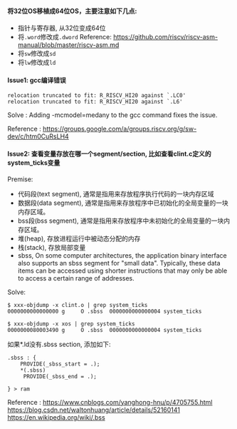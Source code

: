 #### 将32位OS移植成64位OS，主要注意如下几点:

* 指针与寄存器, 从32位变成64位
* 将`.word`修改成`.dword`
Reference: https://github.com/riscv/riscv-asm-manual/blob/master/riscv-asm.md
* 将`sw`修改成`sd`
* 将`lw`修改成`ld`

#### Issue1: gcc编译错误

```
relocation truncated to fit: R_RISCV_HI20 against `.LC0'
relocation truncated to fit: R_RISCV_HI20 against `.L6'
```

Solve     : Adding -mcmodel=medany to the gcc command fixes the issue.

Reference : https://groups.google.com/a/groups.riscv.org/g/sw-dev/c/htm0CuRsLH4

#### Issue2: 查看变量存放在哪一个segment/section, 比如查看clint.c定义的system_ticks变量

Premise: 

* 代码段(text segment), 通常是指用来存放程序执行代码的一块内存区域
* 数据段(data segment), 通常是指用来存放程序中已初始化的全局变量的一块内存区域。
* bss段(bss segment), 通常是指用来存放程序中未初始化的全局变量的一块内存区域。
* 堆(heap), 存放进程运行中被动态分配的内存
* 栈(stack), 存放局部变量
* sbss, On some computer architectures, the application binary interface also supports an sbss segment for "small data". Typically, these data items can be accessed using shorter instructions that may only be able to access a certain range of addresses. 

Solve: 

```
$ xxx-objdump -x clint.o | grep system_ticks
0000000000000000 g     O .sbss	0000000000000004 system_ticks

$ xxx-objdump -x xos | grep system_ticks
0000000080003490 g     O .sbss	0000000000000004 system_ticks
```

如果*.ld没有.sbss section, 添加如下:

```
.sbss : {
    PROVIDE(_sbss_start = .);
    *(.sbss)
     PROVIDE(_sbss_end = .);

} > ram
```

Reference :
https://www.cnblogs.com/yanghong-hnu/p/4705755.html
https://blog.csdn.net/waltonhuang/article/details/52160141
https://en.wikipedia.org/wiki/.bss

